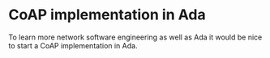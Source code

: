 CoAP implementation in Ada
==========================
To learn more network software engineering as well as Ada it would be nice to
start a CoAP implementation in Ada.
